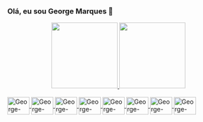 ### Olá, eu sou George Marques 👋

<div align="center">
  <a href="https://github.com/george-marques">
  <img height="150em" src="https://github-readme-stats.vercel.app/api?username=george-marques&show_icons=true&theme=dracula&include_all_commits=true&count_private=true"/>
  <img height="150em" src="https://github-readme-stats.vercel.app/api/top-langs/?username=george-marques&layout=compact&langs_count=7&theme=dracula"/>
</div>
  
<div style="display: inline_block"><br>
  <img align="center" alt="George-Java" height="40" width="50" src="https://cdn.jsdelivr.net/gh/devicons/devicon/icons/java/java-original.svg">
  <img align="center" alt="George-JSF" height="40" width="50" src="https://neumanlab.com/wp-content/uploads/2020/07/Java-server-Faces.png">
  <img align="center" alt="George-PostgreSQL" height="40" width="50" src="https://cdn.jsdelivr.net/gh/devicons/devicon/icons/postgresql/postgresql-original-wordmark.svg">
  <img align="center" alt="George-MySQL" height="40" width="50" src="https://cdn.jsdelivr.net/gh/devicons/devicon/icons/mysql/mysql-original-wordmark.svg">
  <img align="center" alt="George-HTML" height="40" width="50" src="https://cdn.jsdelivr.net/gh/devicons/devicon/icons/html5/html5-original-wordmark.svg">
  <img align="center" alt="George-CSS" height="40" width="50" src="https://cdn.jsdelivr.net/gh/devicons/devicon/icons/css3/css3-original-wordmark.svg">
  <img align="center" alt="George-Bootsrap" height="40" width="50" src="https://cdn.jsdelivr.net/gh/devicons/devicon/icons/bootstrap/bootstrap-plain-wordmark.svg">
  <img align="center" alt="George-Git" height="40" width="50" src="https://cdn.jsdelivr.net/gh/devicons/devicon/icons/git/git-original.svg">
  
</div>

